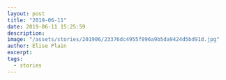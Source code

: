 ```yaml
---
layout: post
title: "2019-06-11"
date: 2019-06-11 15:25:59
description: 
image: "/assets/stories/201906/23376dc4955f896a9b5da9424d5bd91d.jpg"
author: Elise Plain
excerpt: 
tags: 
  - stories
---
```



<p></p>
